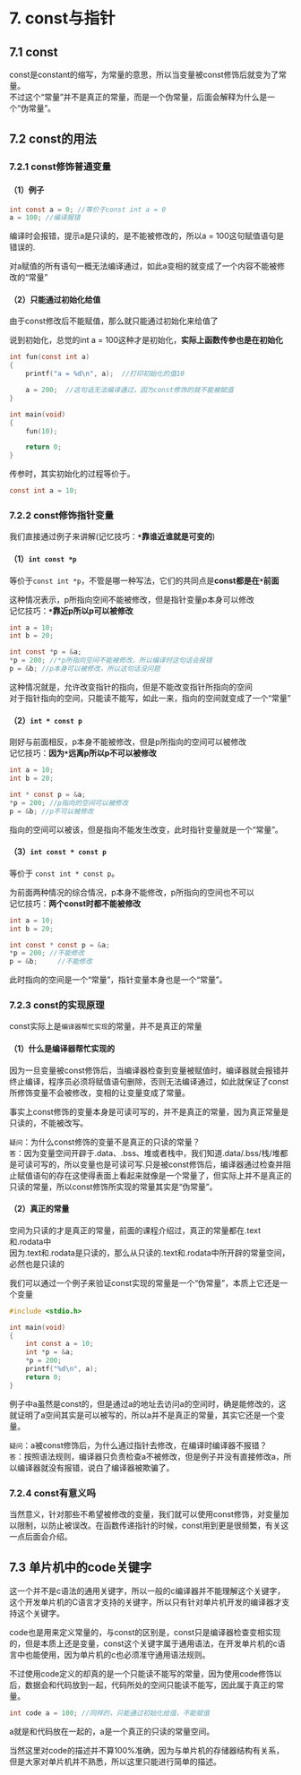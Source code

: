 # 7. const与指针
## 7.1 const
const是constant的缩写，为常量的意思，所以当变量被const修饰后就变为了常量。  
不过这个“常量”并不是真正的常量，而是一个伪常量，后面会解释为什么是一个“伪常量”。  
	
## 7.2 const的用法

### 7.2.1 const修饰普通变量

#### （1）例子
```c
int const a = 0; //等价于const int a = 0
a = 100; //编译报错
```

编译时会报错，提示a是只读的，是不能被修改的，所以a = 100这句赋值语句是错误的.  

对a赋值的所有语句一概无法编译通过，如此a变相的就变成了一个内容不能被修改的“常量”    

	
#### （2）只能通过初始化给值
由于const修改后不能赋值，那么就只能通过初始化来给值了 

说到初始化，总觉的int a = 100这种才是初始化，**实际上函数传参也是在初始化**   
```c
int fun(const int a)
{
	printf("a = %d\n", a);  //打印初始化的值10

	a = 200;  //这句话无法编译通过，因为const修饰的就不能被赋值
}

int main(void)
{
    fun(10);

    return 0;
}
```

传参时，其实初始化的过程等价于。  
```c
const int a = 10;
```
		
### 7.2.2 const修饰指针变量
我们直接通过例子来讲解(记忆技巧：**`*`靠谁近谁就是可变的**)

#### （1）`int const *p`
等价于`const int *p`，不管是哪一种写法，它们的共同点是**const都是在`*`前面**  

这种情况表示，p所指向空间不能被修改，但是指针变量p本身可以修改  
记忆技巧：**`*`靠近p所以p可以被修改**  

```c
int a = 10;
int b = 20;

int const *p = &a;
*p = 200; //*p所指向空间不能被修改，所以编译时这句话会报错
p = &b; //p本身可以被修改，所以这句话没问题
```

这种情况就是，允许改变指针的指向，但是不能改变指针所指向的空间    
对于指针指向的空间，只能读不能写，如此一来，指向的空间就变成了一个“常量”   
		
#### （2）`int * const p`  
刚好与前面相反，p本身不能被修改，但是p所指向的空间可以被修改  
记忆技巧：**因为`*`远离p所以p不可以被修改** 

```c
int a = 10;
int b = 20;

int * const p = &a;
*p = 200; //p指向的空间可以被修改
p = &b; //p不可以被修改
```
指向的空间可以被该，但是指向不能发生改变，此时指针变量就是一个“常量”。    
		
#### （3）`int const * const p`
		
等价于 `const int * const p`。

为前面两种情况的综合情况，p本身不能修改，p所指向的空间也不可以    
记忆技巧：**两个const时都不能被修改** 

```c
int a = 10;
int b = 20;

int const * const p = &a;
*p = 200; //不能修改
p = &b; 	//不能修改
```
此时指向的空间是一个“常量”，指针变量本身也是一个“常量”。  
		

		
### 7.2.3 const的实现原理		
const实际上是`编译器帮忙实现`的常量，并不是真正的常量   
	
#### （1）什么是编译器帮忙实现的
因为一旦变量被const修饰后，当编译器检查到变量被赋值时，编译器就会报错并终止编译，程序员必须将赋值语句删除，否则无法编译通过，如此就保证了const所修饰变量不会被修改，变相的让变量变成了常量。  

事实上const修饰的变量本身是可读可写的，并不是真正的常量，因为真正常量是只读的，不能被改写。  

`疑问`：为什么const修饰的变量不是真正的只读的常量？  
`答`：因为变量空间开辟于.data、.bss、堆或者栈中，我们知道.data/.bss/栈/堆都是可读可写的，所以变量也是可读可写.只是被const修饰后，编译器通过检查并阻止赋值语句的存在这使得表面上看起来就像是一个常量了，但实际上并不是真正的只读的常量，所以const修饰所实现的常量其实是“伪常量”。  
		
#### （2）真正的常量
空间为只读的才是真正的常量，前面的课程介绍过，真正的常量都在.text和.rodata中  
因为.text和.rodata是只读的，那么从只读的.text和.rodata中所开辟的常量空间，必然也是只读的    

我们可以通过一个例子来验证const实现的常量是一个“伪常量”，本质上它还是一个变量    
```c
#include <stdio.h>

int main(void)
{
    int const a = 10;
    int *p = &a;
    *p = 200;
    printf("%d\n", a);
    return 0;
}
```

例子中a虽然是const的，但是通过a的地址去访问a的空间时，确是能修改的，这就证明了a空间其实是可以被写的，所以a并不是真正的常量，其实它还是一个变量。  

`疑问`：a被const修饰后，为什么通过指针去修改，在编译时编译器不报错？  
`答`：按照语法规则，编译器只负责检查a不被修改，但是例子并没有直接修改a，所以编译器就没有报错，说白了编译器被欺骗了。

### 7.2.4 const有意义吗
当然意义，针对那些不希望被修改的变量，我们就可以使用const修饰，对变量加以限制，以防止被误改。在函数传递指针的时候，const用到更是很频繁，有关这一点后面会介绍。  

## 7.3 单片机中的code关键字
这一个并不是c语法的通用关键字，所以一般的c编译器并不能理解这个关键字，这个开发单片机的C语言才支持的关键字，所以只有针对单片机开发的编译器才支持这个关键字。    

code也是用来定义常量的，与const的区别是，const只是编译器检查变相实现的，但是本质上还是变量，const这个关键字属于通用语法，在开发单片机的c语言中也能使用，因为单片机的c也必须准守通用语法规则。    

不过使用code定义的却真的是一个只能读不能写的常量，因为使用code修饰以后，数据会和代码放到一起，代码所处的空间只能读不能写，因此属于真正的常量。  

```c
int code a = 100; //同样的，只能通过初始化给值，不能赋值
```

a就是和代码放在一起的，a是一个真正的只读的常量空间。  

当然这里对code的描述并不算100%准确，因为与单片机的存储器结构有关系，但是大家对单片机并不熟悉，所以这里只能进行简单的描述。   

		
